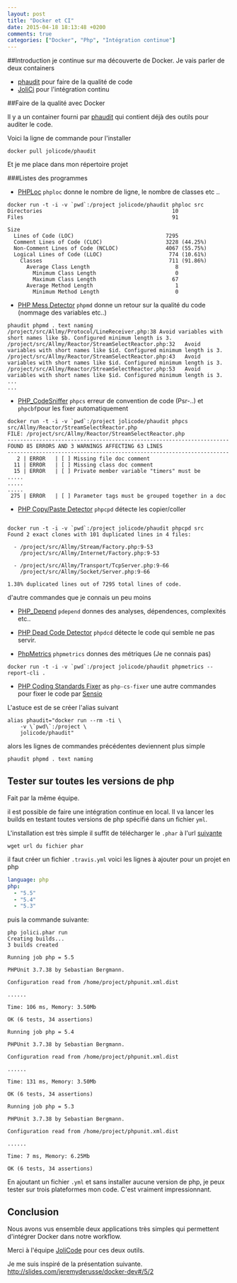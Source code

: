 ```yaml
---
layout: post
title: "Docker et CI"
date: 2015-04-18 18:13:48 +0200
comments: true
categories: ["Docker", "Php", "Intégration continue"]
---
```


##Introduction
je continue sur ma découverte de Docker. Je vais parler de deux containers

* [phaudit](https://github.com/jolicode/docker-images/tree/master/languages/php/phaudit)  pour faire de la qualité de code
* [JoliCi](https://github.com/jolicode/JoliCi) pour l'intégration continu

##Faire de la qualité avec Docker

Il y a un container fourni par [phaudit](https://github.com/jolicode/docker-images/tree/master/languages/php/phaudit) qui contient déjà des outils pour auditer le code. 

Voici la ligne de commande pour l'installer
```
docker pull jolicode/phaudit
```

Et je me place dans mon répertoire projet

###Listes des programmes


* [PHPLoc](http://github.com/sebastianbergmann/phploc) `phploc` donne le nombre de ligne, le nombre de classes etc ..

```
docker run -t -i -v `pwd`:/project jolicode/phaudit phploc src
Directories                                         10
Files                                               91

Size
  Lines of Code (LOC)                             7295
  Comment Lines of Code (CLOC)                    3228 (44.25%)
  Non-Comment Lines of Code (NCLOC)               4067 (55.75%)
  Logical Lines of Code (LLOC)                     774 (10.61%)
    Classes                                        711 (91.86%)
      Average Class Length                           8
        Minimum Class Length                         0
        Maximum Class Length                        67
      Average Method Length                          1
        Minimum Method Length                        0

```

* [PHP Mess Detector](http://phpmd.org/) `phpmd` donne un retour sur la qualité du code (nommage des variables etc..)

```
phaudit phpmd . text naming
/project/src/Allmy/Protocol/LineReceiver.php:38	Avoid variables with short names like $b. Configured minimum length is 3.
/project/src/Allmy/Reactor/StreamSelectReactor.php:32	Avoid variables with short names like $id. Configured minimum length is 3.
/project/src/Allmy/Reactor/StreamSelectReactor.php:43	Avoid variables with short names like $id. Configured minimum length is 3.
/project/src/Allmy/Reactor/StreamSelectReactor.php:53	Avoid variables with short names like $id. Configured minimum length is 3.
...
...
```

* [PHP_CodeSniffer](http://pear.php.net/PHP_CodeSniffer)  `phpcs` erreur de convention de code (Psr-..) et  `phpcbf`pour les fixer automatiquement

```
docker run -t -i -v `pwd`:/project jolicode/phaudit phpcs src/Allmy/Reactor/StreamSelectReactor.php
FILE: /project/src/Allmy/Reactor/StreamSelectReactor.php
----------------------------------------------------------------------
FOUND 85 ERRORS AND 3 WARNINGS AFFECTING 63 LINES
----------------------------------------------------------------------
   2 | ERROR   | [ ] Missing file doc comment
  11 | ERROR   | [ ] Missing class doc comment
  15 | ERROR   | [ ] Private member variable "timers" must be
.....
.....
.....
 275 | ERROR   | [ ] Parameter tags must be grouped together in a doc

```

* [PHP Copy/Paste Detector](http://github.com/sebastianbergmann/phpcpd) `phpcpd` détecte les copier/coller 

```

docker run -t -i -v `pwd`:/project jolicode/phaudit phpcpd src
Found 2 exact clones with 101 duplicated lines in 4 files:

  -	/project/src/Allmy/Stream/Factory.php:9-53
 	/project/src/Allmy/Internet/Factory.php:9-53
 
  -	/project/src/Allmy/Transport/TcpServer.php:9-66
 	/project/src/Allmy/Socket/Server.php:9-66
 
1.38% duplicated lines out of 7295 total lines of code.

```

d'autre commandes que je connais un peu moins

* [PHP_Depend](http://pdepend.org/) `pdepend` donnes des analyses, dépendences, complexités etc..

* [PHP Dead Code Detector](http://github.com/sebastianbergmann/phpdcd) `phpdcd` détecte le code qui semble ne pas servir. 

* [PhpMetrics](http://www.phpmetrics.org/) `phpmetrics` donnes des métriques (Je ne connais pas)
```
docker run -t -i -v `pwd`:/project jolicode/phaudit phpmetrics --report-cli .
```
* [PHP Coding Standards Fixer](http://cs.sensiolabs.org/) as `php-cs-fixer` une autre commandes pour fixer le code par [Sensio](http://cs.sensiolabs.org/) 


L'astuce est de se créer l'alias suivant
```
alias phaudit="docker run --rm -ti \
    -v \`pwd\`:/project \
    jolicode/phaudit"
```

alors les lignes de commandes précédentes deviennent plus simple
```
phaudit phpmd . text naming
```

## Tester sur toutes les versions de php

Fait par la même équipe. 

il est possible de faire une intégration continue en local. Il va lancer les builds en testant toutes versions de php spécifié dans un fichier `yml`.

L'installation est très simple il suffit de télécharger le `.phar` à l'url [suivante](https://github.com/jolicode/JoliCi/releases) 
```
wget url du fichier phar
```

il faut créer un fichier `.travis.yml` voici les lignes à ajouter pour un projet en php
```yml
language: php
php:
  - "5.5"
  - "5.4"
  - "5.3"
```
puis la commande suivante: 

```
php jolici.phar run
Creating builds...
3 builds created

Running job php = 5.5

PHPUnit 3.7.38 by Sebastian Bergmann.

Configuration read from /home/project/phpunit.xml.dist

......

Time: 106 ms, Memory: 3.50Mb

OK (6 tests, 34 assertions)

Running job php = 5.4

PHPUnit 3.7.38 by Sebastian Bergmann.

Configuration read from /home/project/phpunit.xml.dist

......

Time: 131 ms, Memory: 3.50Mb

OK (6 tests, 34 assertions)

Running job php = 5.3

PHPUnit 3.7.38 by Sebastian Bergmann.

Configuration read from /home/project/phpunit.xml.dist

......

Time: 7 ms, Memory: 6.25Mb

OK (6 tests, 34 assertions)
```

En ajoutant un fichier `.yml` et sans installer aucune version de php, je peux tester sur trois plateformes mon code. C'est vraiment impressionnant.

## Conclusion
Nous avons vus ensemble deux applications très simples qui permettent d'intégrer Docker dans notre workflow. 

Merci à l'équipe [JoliCode](http://jolicode.com/)  pour ces deux outils.

Je me suis inspiré de la présentation suivante.
http://slides.com/jeremyderusse/docker-dev#/5/2
